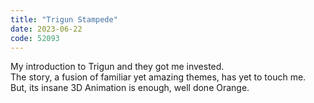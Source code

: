 ```yaml
---
title: "Trigun Stampede"
date: 2023-06-22
code: 52093
---
```

My introduction to Trigun and they got me invested.
<br>
The story, a fusion of familiar yet amazing themes, has yet to touch me.
<br>
But, its insane 3D Animation is enough, well done Orange.